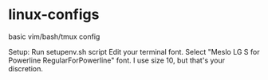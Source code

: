 # linux-configs
basic vim/bash/tmux config

Setup: Run setupenv.sh script Edit your terminal font. Select "Meslo LG S for Powerline RegularForPowerline" font. I use size 10, but that's your discretion.
